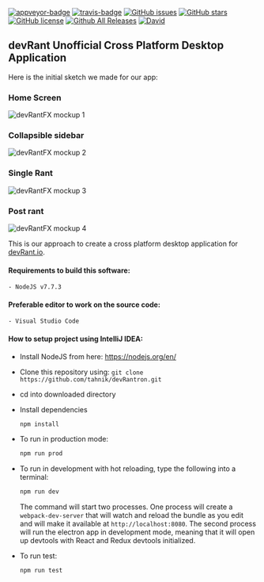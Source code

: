 [![appveyor-badge]][appveyor-url]
[![travis-badge]][travis-url]
[![GitHub issues](https://img.shields.io/github/issues/tahnik/devRantron.svg)](https://github.com/tahnik/devRantron/issues)
[![GitHub stars](https://img.shields.io/github/stars/tahnik/devRantron.svg)](https://github.com/tahnik/devRantron/stargazers)
[![GitHub license](https://img.shields.io/badge/license-MIT-blue.svg)](https://raw.githubusercontent.com/tahnik/devRantron/master/LICENSE)
[![Github All Releases](https://img.shields.io/github/downloads/tahnik/devRantron/total.svg)](https://github.com/tahnik/devRantron/releases)
[![David](https://img.shields.io/david/tahnik/devRantron.svg)](https://github.com/tahnik/devRantron)

## devRant Unofficial Cross Platform Desktop Application

Here is the initial sketch we made for our app:
### Home Screen
![devRantFX mockup 1](http://imgur.com/tWUzRO5.png)
### Collapsible sidebar
![devRantFX mockup 2](http://imgur.com/tlLhm0t.png)
### Single Rant
![devRantFX mockup 3](http://imgur.com/V2gpdae.png)
### Post rant
![devRantFX mockup 4](http://imgur.com/hF9STj7.png)

This is our approach to create a cross platform desktop application for [devRant.io].

#### Requirements to build this software:
    - NodeJS v7.7.3
#### Preferable editor to work on the source code:
    - Visual Studio Code

#### How to setup project using IntelliJ IDEA:
- Install NodeJS from here: https://nodejs.org/en/
- Clone this repository using:
    `git clone https://github.com/tahnik/devRantron.git`
- cd into downloaded directory
- Install dependencies
    ```bash
    npm install
    ```
- To run in production mode:

    ```bash
    npm run prod
    ```

- To run in development with hot reloading, type the following into a terminal:

    ```bash
    npm run dev
    ```

    The command will start two processes. One process will create a `webpack-dev-server` that will watch and reload the bundle as you edit and will make it available at `http://localhost:8080`.
    The second process will run the electron app in development mode, meaning that it will open up devtools with React and Redux devtools initialized.
- To run test:

    ```bash
    npm run test
    ```

[devRant.io]: <http://devrant.io>
[appveyor-badge]: https://img.shields.io/appveyor/ci/tahnik/devRatron.svg
[appveyor-url]: https://ci.appveyor.com/project/SirWindfield/devrantron
[travis-badge]: https://img.shields.io/travis/tahnik/devRantron.svg
[travis-url]: https://travis-ci.org/tahnik/devRantron
